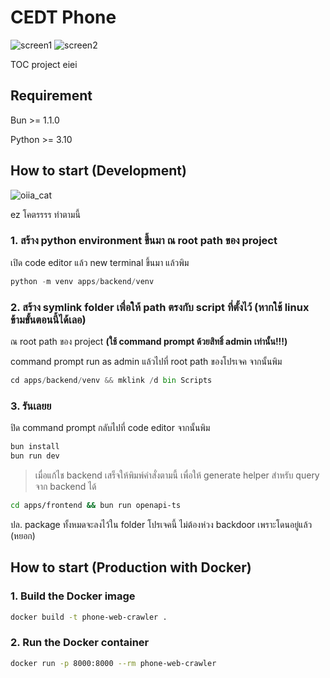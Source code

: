 # CEDT Phone

![screen1](https://github.com/user-attachments/assets/4b53a336-269b-4173-9f67-4b678f6a15e5)
![screen2](https://github.com/user-attachments/assets/7d56d4f1-14dc-474d-9309-713faa295785)

TOC project eiei

## Requirement

Bun >= 1.1.0

Python >= 3.10

## How to start (Development)

![oiia_cat](https://media.tenor.com/sbfBfp3FeY8AAAAj/oia-uia.gif)

ez โคตรรรร ทำตามนี้

### 1. สร้าง python environment ขึ้นมา ณ root path ของ project

เปิด code editor แล้ว new terminal ขึ้นมา แล้วพิม

```py
python -m venv apps/backend/venv
```

### 2. สร้าง symlink folder เพื่อให้ path ตรงกับ script ที่ตั้งไว้ (หากใช้ linux ข้ามขั้นตอนนี้ได้เลอ)

ณ root path ของ project **(ใช้ command prompt ด้วยสิทธิ์ admin เท่านั้น!!!)**

command prompt run as admin แล้วไปที่ root path ของโปรเจค จากนั้นพิม

```py
cd apps/backend/venv && mklink /d bin Scripts
```

### 3. รันเลยย

ปิด command prompt กลับไปที่ code editor จากนั้นพิม

```js
bun install
bun run dev
```

> เมื่อแก้ไช backend เสร็จให้พิมพ์คำสั่งตามนี้
> เพื่อให้ generate helper สำหรับ query จาก backend ได้

```sh
cd apps/frontend && bun run openapi-ts
```

ปล. package ทั้งหมดจะลงไว้ใน folder โปรเจคนี้ ไม่ต้องห่วง backdoor เพราะโดนอยู่แล้ว (หยอก)

## How to start (Production with Docker)

### 1. Build the Docker image

```sh
docker build -t phone-web-crawler .
```

### 2. Run the Docker container

```sh
docker run -p 8000:8000 --rm phone-web-crawler
```
